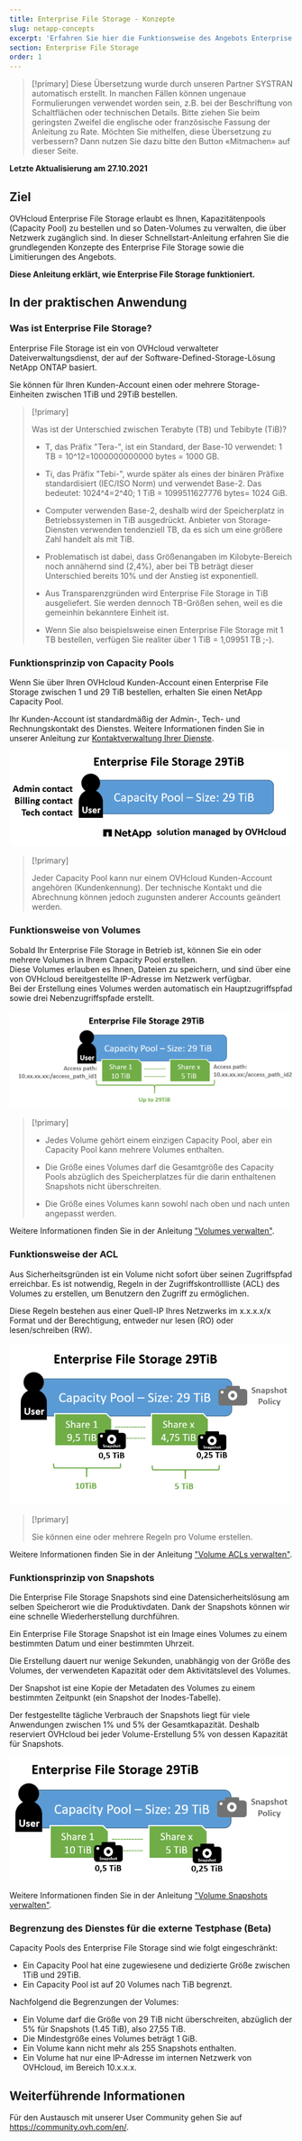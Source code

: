 ```yaml
---
title: Enterprise File Storage - Konzepte
slug: netapp-concepts
excerpt: 'Erfahren Sie hier die Funktionsweise des Angebots Enterprise File Storage'
section: Enterprise File Storage
order: 1
---
```


> [!primary]
> Diese Übersetzung wurde durch unseren Partner SYSTRAN automatisch erstellt. In manchen Fällen können ungenaue Formulierungen verwendet worden sein, z.B. bei der Beschriftung von Schaltflächen oder technischen Details. Bitte ziehen Sie beim geringsten Zweifel die englische oder französische Fassung der Anleitung zu Rate. Möchten Sie mithelfen, diese Übersetzung zu verbessern? Dann nutzen Sie dazu bitte den Button «Mitmachen» auf dieser Seite.
>

**Letzte Aktualisierung am 27.10.2021**

## Ziel

OVHcloud Enterprise File Storage erlaubt es Ihnen, Kapazitätenpools (Capacity Pool) zu bestellen und so Daten-Volumes zu verwalten, die über Netzwerk zugänglich sind.
In dieser Schnellstart-Anleitung erfahren Sie die grundlegenden Konzepte des Enterprise File Storage sowie die Limitierungen des Angebots.

**Diese Anleitung erklärt, wie Enterprise File Storage funktioniert.**

## In der praktischen Anwendung

### Was ist Enterprise File Storage?

Enterprise File Storage ist ein von OVHcloud verwalteter Dateiverwaltungsdienst, der auf der Software-Defined-Storage-Lösung NetApp ONTAP basiert.

Sie können für Ihren Kunden-Account einen oder mehrere Storage-Einheiten zwischen 1TiB und 29TiB bestellen.

> [!primary]
>
> Was ist der Unterschied zwischen Terabyte (TB) und Tebibyte (TiB)?
>
> - T, das Präfix "Tera-", ist ein Standard, der Base-10 verwendet: 1 TB = 10^12=1000000000000 bytes = 1000 GB.
>
> - Ti, das Präfix "Tebi-", wurde später als eines der binären Präfixe standardisiert (IEC/ISO Norm) und verwendet Base-2. Das bedeutet: 1024^4=2^40; 1 TiB = 1099511627776 bytes= 1024 GiB.
>
> - Computer verwenden Base-2, deshalb wird der Speicherplatz in Betriebssystemen in TiB ausgedrückt. Anbieter von Storage-Diensten verwenden tendenziell TB, da es sich um eine größere Zahl handelt als mit TiB.
>
> - Problematisch ist dabei, dass Größenangaben im Kilobyte-Bereich noch annähernd sind (2,4%), aber bei TB beträgt dieser Unterschied bereits 10% und der Anstieg ist exponentiell.
>
> - Aus Transparenzgründen wird Enterprise File Storage in TiB ausgeliefert. Sie werden dennoch TB-Größen sehen, weil es die gemeinhin bekanntere Einheit ist.
>
> - Wenn Sie also beispielsweise einen Enterprise File Storage mit 1 TB bestellen, verfügen Sie realiter über 1 TiB = 1,09951 TB ;-).
>

### Funktionsprinzip von Capacity Pools

Wenn Sie über Ihren OVHcloud Kunden-Account einen Enterprise File Storage zwischen 1 und 29 TiB bestellen, erhalten Sie einen NetApp Capacity Pool.

Ihr Kunden-Account ist standardmäßig der Admin-, Tech- und Rechnungskontakt des Dienstes. Weitere Informationen finden Sie in unserer Anleitung zur [Kontaktverwaltung Ihrer Dienste](https://docs.ovh.com/de/customer/verwaltung-der-kontakte/).

![Enterprise File Storage 1](images/Netapp_Concept_1.PNG)

> [!primary]
>
> Jeder Capacity Pool kann nur einem OVHcloud Kunden-Account angehören (Kundenkennung). Der technische Kontakt und die Abrechnung können jedoch zugunsten anderer Accounts geändert werden.
>

### Funktionsweise von Volumes

Sobald Ihr Enterprise File Storage in Betrieb ist, können Sie ein oder mehrere Volumes in Ihrem Capacity Pool erstellen.
<br>Diese Volumes erlauben es Ihnen, Dateien zu speichern, und sind über eine von OVHcloud bereitgestellte IP-Adresse im Netzwerk verfügbar.
<br>Bei der Erstellung eines Volumes werden automatisch ein Hauptzugriffspfad sowie drei Nebenzugriffspfade erstellt.

![Enterprise File Storage 2](images/Netapp_Concept_2.PNG)

> [!primary]
>
> - Jedes Volume gehört einem einzigen Capacity Pool, aber ein Capacity Pool kann mehrere Volumes enthalten.
>
> - Die Größe eines Volumes darf die Gesamtgröße des Capacity Pools abzüglich des Speicherplatzes für die darin enthaltenen Snapshots nicht überschreiten.
>
> - Die Größe eines Volumes kann sowohl nach oben und nach unten angepasst werden.
>

Weitere Informationen finden Sie in der Anleitung ["Volumes verwalten"](../netapp-volumes).

### Funktionsweise der ACL

Aus Sicherheitsgründen ist ein Volume nicht sofort über seinen Zugriffspfad erreichbar. Es ist notwendig, Regeln in der Zugriffskontrollliste (ACL) des Volumes zu erstellen, um Benutzern den Zugriff zu ermöglichen.

Diese Regeln bestehen aus einer Quell-IP Ihres Netzwerks im x.x.x.x/x Format und der Berechtigung, entweder nur lesen (RO) oder lesen/schreiben (RW).

![Enterprise File Storage 3](images/Netapp_Concept_3.PNG)

> [!primary]
>
> Sie können eine oder mehrere Regeln pro Volume erstellen.
>

Weitere Informationen finden Sie in der Anleitung ["Volume ACLs verwalten"](../netapp-volume-acl).

### Funktionsprinzip von Snapshots

Die Enterprise File Storage Snapshots sind eine Datensicherheitslösung am selben Speicherort wie die Produktivdaten. Dank der Snapshots können wir eine schnelle Wiederherstellung durchführen.

Ein Enterprise File Storage Snapshot ist ein Image eines Volumes zu einem bestimmten Datum und einer bestimmten Uhrzeit.

Die Erstellung dauert nur wenige Sekunden, unabhängig von der Größe des Volumes, der verwendeten Kapazität oder dem Aktivitätslevel des Volumes.

Der Snapshot ist eine Kopie der Metadaten des Volumes zu einem bestimmten Zeitpunkt (ein Snapshot der Inodes-Tabelle).

Der festgestellte tägliche Verbrauch der Snapshots liegt für viele Anwendungen zwischen 1% und 5% der Gesamtkapazität. Deshalb reserviert OVHcloud bei jeder Volume-Erstellung 5% von dessen Kapazität für Snapshots.

![Enterprise File Storage 4](images/Netapp_Concept_4.PNG)

Weitere Informationen finden Sie in der Anleitung ["Volume Snapshots verwalten"](../netapp-volume-snapshots).

### Begrenzung des Dienstes für die externe Testphase (Beta)

Capacity Pools des Enterprise File Storage sind wie folgt eingeschränkt:

- Ein Capacity Pool hat eine zugewiesene und dedizierte Größe zwischen 1TiB und 29TiB.
- Ein Capacity Pool ist auf 20 Volumes nach TiB begrenzt.

Nachfolgend die Begrenzungen der Volumes:

- Ein Volume darf die Größe von 29 TiB nicht überschreiten, abzüglich der 5% für Snapshots (1.45 TiB), also 27,55 TiB.
- Die Mindestgröße eines Volumes beträgt 1 GiB.
- Ein Volume kann nicht mehr als 255 Snapshots enthalten.
- Ein Volume hat nur eine IP-Adresse im internen Netzwerk von OVHcloud, im Bereich 10.x.x.x.

## Weiterführende Informationen

Für den Austausch mit unserer User Community gehen Sie auf <https://community.ovh.com/en/>.